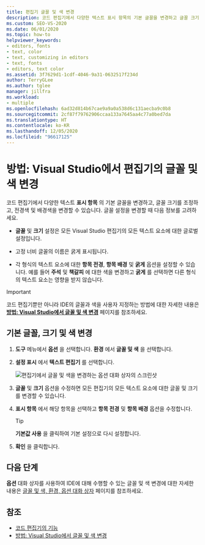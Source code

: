 ```yaml
---
title: 편집기 글꼴 및 색 변경
description: 코드 편집기에서 다양한 텍스트 표시 항목의 기본 글꼴을 변경하고 글꼴 크기를 조정하고 전경색 및 배경색을 변경하는 방법을 알아봅니다.
ms.custom: SEO-VS-2020
ms.date: 06/01/2020
ms.topic: how-to
helpviewer_keywords:
- editors, fonts
- text, color
- text, customizing in editors
- text, fonts
- editors, text color
ms.assetid: 3f7629d1-1cdf-4046-9a31-0632517f234d
author: TerryGLee
ms.author: tglee
manager: jillfra
ms.workload:
- multiple
ms.openlocfilehash: 6ad32d814b67cae9a9a0a538d6c131aecba9c0b8
ms.sourcegitcommit: 2cf87f79762906ccaa133a7645aa4c77a0bed7da
ms.translationtype: HT
ms.contentlocale: ko-KR
ms.lasthandoff: 12/05/2020
ms.locfileid: "96617125"
---
```

# <a name="how-to-change-fonts-and-colors-for-the-editor-in-visual-studio"></a>방법: Visual Studio에서 편집기의 글꼴 및 색 변경

코드 편집기에서 다양한 텍스트 **표시 항목** 의 기본 글꼴을 변경하고, 글꼴 크기를 조정하고, 전경색 및 배경색을 변경할 수 있습니다. 글꼴 설정을 변경할 때 다음 정보를 고려하세요.

- **글꼴** 및 **크기** 설정은 모든 Visual Studio 편집기의 모든 텍스트 요소에 대한 글로벌 설정입니다.

- 고정 너비 글꼴의 이름은 굵게 표시됩니다.

- 각 형식의 텍스트 요소에 대한 **항목 전경**, **항목 배경** 및 **굵게** 옵션을 설정할 수 있습니다. 예를 들어 **주석** 및 **책갈피** 에 대한 색을 변경하고 **굵게** 를 선택하면 다른 형식의 텍스트 요소는 영향을 받지 않습니다.

> [!IMPORTANT]
> 코드 편집기뿐만 아니라 IDE의 글꼴과 색을 사용자 지정하는 방법에 대한 자세한 내용은 **[방법: Visual Studio에서 글꼴 및 색 변경](../../ide/how-to-change-fonts-and-colors-in-visual-studio.md)** 페이지를 참조하세요.

## <a name="change-the-default-font-face-size-and-colors"></a>기본 글꼴, 크기 및 색 변경

1. **도구** 메뉴에서 **옵션** 을 선택합니다. **환경** 에서 **글꼴 및 색** 을 선택합니다.

1. **설정 표시** 에서 **텍스트 편집기** 를 선택합니다.

   ![편집기에서 글꼴 및 색을 변경하는 옵션 대화 상자의 스크린샷](../../ide/media/fonts-colors-text-editor.png "편집기에서 글꼴 및 색을 변경하는 옵션 대화 상자의 스크린샷")

1. **글꼴** 및 **크기** 옵션을 수정하면 모든 편집기의 모든 텍스트 요소에 대한 글꼴 및 크기를 변경할 수 있습니다.

1. **표시 항목** 에서 해당 항목을 선택하고 **항목 전경** 및 **항목 배경** 옵션을 수정합니다.

    > [!TIP]
    > **기본값 사용** 을 클릭하여 기본 설정으로 다시 설정합니다.

1. **확인** 을 클릭합니다.

## <a name="next-steps"></a>다음 단계

**옵션** 대화 상자를 사용하여 IDE에 대해 수행할 수 있는 글꼴 및 색 변경에 대한 자세한 내용은 [글꼴 및 색, 환경, 옵션 대화 상자](../../ide/reference/fonts-and-colors-environment-options-dialog-box.md) 페이지를 참조하세요.

## <a name="see-also"></a>참조

- [코드 편집기의 기능](../../ide/writing-code-in-the-code-and-text-editor.md)
- [방법: Visual Studio에서 글꼴 및 색 변경](../../ide/how-to-change-fonts-and-colors-in-visual-studio.md)
